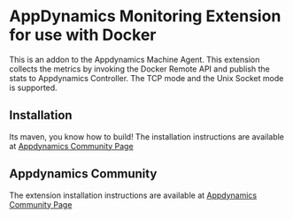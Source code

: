 # AppDynamics Monitoring Extension for use with Docker
This is an addon to the Appdynamics Machine Agent. This extension collects the metrics by invoking the Docker Remote API and publish the stats to Appdynamics Controller. The TCP mode and the Unix Socket mode is supported.

## Installation
Its maven, you know how to build! The installation instructions are available at [Appdynamics Community Page](https://www.appdynamics.com/community/exchange/extension/docker-monitoring-extension/)


## Appdynamics Community
The extension installation instructions are available at [Appdynamics Community Page](https://www.appdynamics.com/community/exchange/extension/docker-monitoring-extension/)

